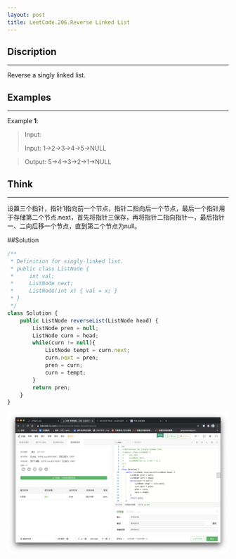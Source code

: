 ```yaml
---
layout: post
title: LeetCode.206.Reverse Linked List
---
```


## Discription

---

Reverse a singly linked list.

## Examples

---

Example **1**:

> Input:
>
> Input: 1->2->3->4->5->NULL

> Output: 5->4->3->2->1->NULL

## Think

---

设置三个指针，指针1指向前一个节点，指针二指向后一个节点，最后一个指针用于存储第二个节点.next，首先将指针三保存，再将指针二指向指针一，最后指针一、二向后移一个节点，直到第二个节点为null。

##Solution

```js
/**
 * Definition for singly-linked list.
 * public class ListNode {
 *     int val;
 *     ListNode next;
 *     ListNode(int x) { val = x; }
 * }
 */
class Solution {
    public ListNode reverseList(ListNode head) {
        ListNode pren = null;
        ListNode curn = head;
        while(curn != null){
            ListNode tempt = curn.next;
            curn.next = pren;
            pren = curn;
            curn = tempt;
        }
        return pren;
    }
}
```

![_config.yml](../images/反转链表.png)